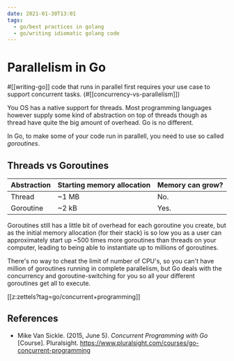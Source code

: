 ```yaml
---
date: 2021-01-30T13:01
tags: 
  - go/best practices in golang
  - go/writing idiomatic golang code
---
```


# Parallelism in Go

#[[writing-go]] code that runs in parallel first requires your use case to support
concurrent tasks. (#[[concurrency-vs-parallelism]])

You OS has a native support for threads. Most programming languages however
supply some kind of abstraction on top of threads though as thread have quite the
big amount of overhead. Go is no different.

In Go, to make some of your code run in parallell, you need to use so called
*goroutines*.

## Threads vs Goroutines

| Abstraction | Starting memory allocation | Memory can grow? |
| ----------- | -------------------------- | ---------------- |
| Thread      | ~1 MB                      | No.              |
| Goroutine   | ~2 kB                      | Yes.             |

Goroutines still has a little bit of overhead for each goroutine you create, but
as the initial memory allocation (for their stack) is so low you as a user can
approximately start up ~500 times more goroutines than threads on your computer,
leading to being able to instantiate up to millions of goroutines.

There's no way to cheat the limit of number of CPU's, so you can't have
million of goroutines running in complete parallelism, but Go deals with the
concurrency and goroutine-switching for you so all your different goroutines get
all to execute.

[[z:zettels?tag=go/concurrent+programming]]

## References

- Mike Van Sickle. (2015, June 5). *Concurrent Programming with Go* [Course].
  Pluralsight. <https://www.pluralsight.com/courses/go-concurrent-programming>
